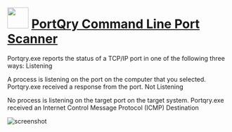 ﻿# <img src="https://cdn.jsdelivr.net/gh/chtof/chocolatey-packages/automatic/portqry/portqry.png" width="48" height="48"/> [PortQry Command Line Port Scanner](https://chocolatey.org/packages/portqry)

Portqry.exe reports the status of a TCP/IP port in one of the following three ways:
Listening

A process is listening on the port on the computer that you selected. Portqry.exe received a response from the port.
Not Listening

No process is listening on the target port on the target system. Portqry.exe received an Internet Control Message Protocol (ICMP) Destination

![screenshot](https://cdn.jsdelivr.net/gh/chtof/chocolatey-packages/automatic/portqry/screenshot.png)